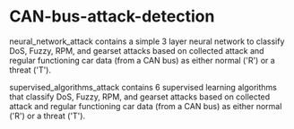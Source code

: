 # CAN-bus-attack-detection
neural_network_attack contains a simple 3 layer neural network to classify DoS, Fuzzy,  RPM, and gearset attacks based on collected attack and regular functioning car data (from a CAN bus) as either normal ('R') or a threat ('T').

supervised_algorithms_attack contains 6 supervised learning algorithms that classify DoS, Fuzzy,  RPM, and gearset attacks based on collected attack and regular functioning car data (from a CAN bus) as either normal ('R') or a threat ('T').

